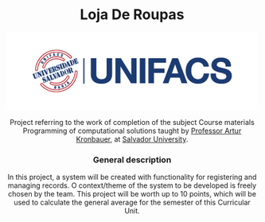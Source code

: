 <div align="center">
   <h1> Loja De Roupas </h1>
   <img alt="Salvador University" src="./assets/unifacsLogo.png" />
  <p>Project referring to the work of completion of the subject Course materials Programming of computational solutions taught by <a href="https://github.com/arturKronbauer">Professor Artur Kronbauer</a>, at <a href="https://www.unifacs.br">Salvador University</a>.</p>
   <h3>General description</h3>
<p>In this project, a system will be created with functionality for registering and managing records. O
context/theme of the system to be developed is freely chosen by the team.
This project will be worth up to 10 points, which will be used to calculate the general average for the semester
of this Curricular Unit.</p>
 </div>

